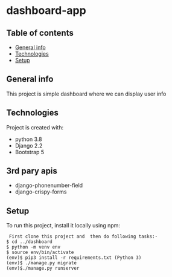 # dashboard-app
## Table of contents
* [General info](#general-info)
* [Technologies](#technologies)
* [Setup](#setup)

## General info
This project is simple dashboard where we can display user info
	
## Technologies
Project is created with:
* python 3.8
* Django 2.2
* Bootstrap 5
## 3rd pary apis
* django-phonenumber-field
* django-crispy-forms
	
## Setup
To run this project, install it locally using npm:

```
 First clone this project and  then do following tasks:-
$ cd ../dashboard
$ python -m venv env
$ source env/bin/activate
(env)$ pip3 install -r requirements.txt (Python 3)
(env)$ ./manage.py migrate
(env)$./manage.py runserver
```



